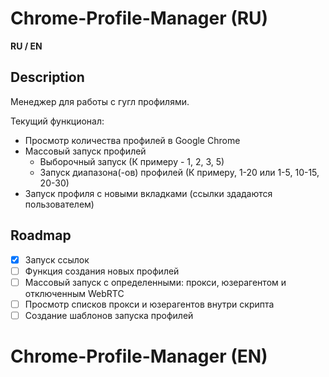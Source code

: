 # Chrome-Profile-Manager (RU)
**RU / EN**
## Description
Менеджер для работы с гугл профилями.

Текущий функционал:
- Просмотр количества профилей в Google Chrome
- Массовый запуск профилей
   - Выборочный запуск (К примеру - 1, 2, 3, 5)
   - Запуск диапазона(-ов) профилей (К примеру, 1-20 или 1-5, 10-15, 20-30)
- Запуск профиля с новыми вкладками (ссылки здадаются пользователем)     

## Roadmap
- [x] Запуск ссылок
- [ ] Функция создания новых профилей
- [ ] Массовый запуск с определенными: прокси, юзерагентом и отключенным WebRTC
- [ ] Просмотр списков прокси и юзерагентов внутри скрипта
- [ ] Создание шаблонов запуска профилей

# Chrome-Profile-Manager (EN)
